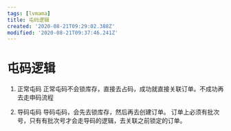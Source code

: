 ```yaml
---
tags: [lvmama]
title: 屯码逻辑
created: '2020-08-21T09:29:02.388Z'
modified: '2020-08-21T09:37:46.241Z'
---
```


# 屯码逻辑

1. 正常屯码
    正常屯码不会锁库存，直接去占码，成功就直接关联订单。不成功再去走申码流程

2. 导码屯码
    导码屯码，会先去锁库存，然后再去创建订单。
    订单上必须有批次号，只有有批次号才会走导码的逻辑，去关联之前锁定的订单。
    
